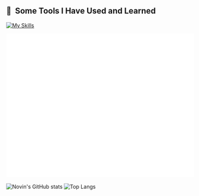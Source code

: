 <h2> 🚀 &nbsp;Some Tools I Have Used and Learned</h2>
<p align="left">

[![My Skills](https://skillicons.dev/icons?i=js,html,css,cypress,bootstrap,docker,express,grafana,git,github,mysql,nextjs,nestjs,nginx,nodejs,postgres,postman,prisma,react,svelte,tailwind,vercel,webstorm)](https://skillicons.dev)

![Metrics](/github-metrics.svg)

![Novin's GitHub stats](https://github-readme-stats.vercel.app/api?username=novinbukannopin&show_icons=true)
![Top Langs](https://github-readme-stats.vercel.app/api/top-langs/?username=novinbukannopin&layout=compact)

<!---
novinbukannopin/novinbukannopin is a ✨ special ✨ repository because its `README.md` (this file) appears on your GitHub profile.
You can click the Preview link to take a look at your changes.
--->
